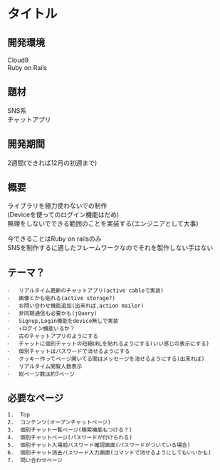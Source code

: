 # タイトル

## 開発環境
Cloud9<br>
Ruby on Rails<br>

## 題材
SNS系<br>
チャットアプリ<br>

## 開発期間
2週間(できれば12月の初週まで)

## 概要
ライブラリを極力使わないでの制作<br>
(Deviceを使ってのログイン機能はだめ)<br>
無理をしないでできる範囲のことを実装する(エンジニアとして大事)<br>

今できることはRuby on railsのみ<br>
SNSを制作するに適したフレームワークなのでそれを製作しない手はない<br>

## テーマ？
	⁃	リアルタイム更新のチャットアプリ(active cableで実装)
	⁃	画像とかも貼れる(active storage?)
	⁃	お問い合わせ機能追加(出来れば,action mailer)
	⁃	非同期通信も必要かも(jQuery)
	⁃	Signup,Login機能をdevice無しで実装
	⁃	↑ログイン機能いるか？
	⁃	古のチャットアプリのようにする
	⁃	チャットに個別チャットの短縮URLを貼れるようにする(いい感じの表示にする)
	⁃	個別チャットはパスワードで消せるようにする
	⁃	クッキー作ってページ開いてる間はメッセージを消せるようにする(出来れば)
	⁃	リアルタイム閲覧人数表示
	⁃	総ページ数は約7ページ

## 必要なページ
	1.	Top
	2.	コンテンツ(オープンチャットページ)
	3.	個別チャット一覧ページ(検索機能もつける？)
	4.	個別チャットページ(パスワードが付けられる)
	5.	個別チャット入場前パスワード確認画面(パスワードがついている場合)
	6.	個別チャット消去パスワード入力画面(コマンドで消せるようにしてもいいかも)
	7.	問い合わせページ
